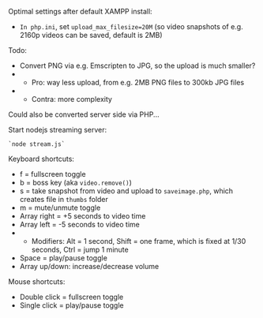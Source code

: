 Optimal settings after default XAMPP install:

 * `In php.ini`, set `upload_max_filesize=20M` (so video snapshots of e.g. 2160p videos can be saved, default is 2MB)
 
Todo:

 * Convert PNG via e.g. Emscripten to JPG, so the upload is much smaller?
 * * Pro: way less upload, from e.g. 2MB PNG files to 300kb JPG files
 * * Contra: more complexity
 
Could also be converted server side via PHP...



Start nodejs streaming server:

	`node stream.js`
	
	
Keyboard shortcuts:

 * f = fullscreen toggle
 * b = boss key (aka `video.remove()`)
 * s = take snapshot from video and upload to `saveimage.php`, which creates file in `thumbs` folder
 * m = mute/unmute toggle
 * Array right = +5 seconds to video time
 * Array left = -5 seconds to video time
 * * Modifiers: Alt = 1 second, Shift = one frame, which is fixed at 1/30 seconds, Ctrl = jump 1 minute
 * Space = play/pause toggle
 * Array up/down: increase/decrease volume
 
Mouse shortcuts:
 * Double click = fullscreen toggle
 * Single click = play/pause toggle